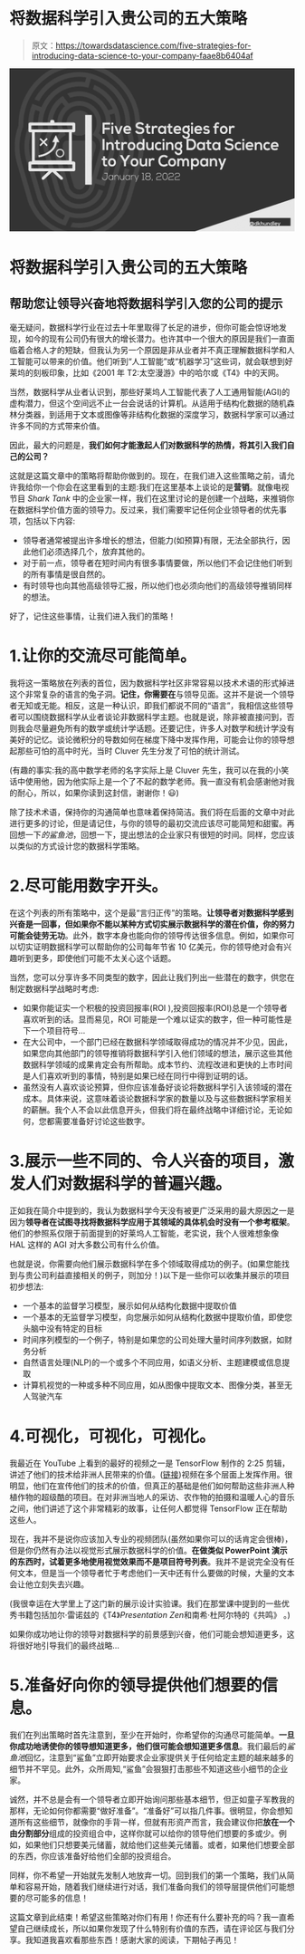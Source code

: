 # 将数据科学引入贵公司的五大策略

> 原文：<https://towardsdatascience.com/five-strategies-for-introducing-data-science-to-your-company-faae8b6404af>

![](img/917c95579a9761d255267d0a67d03509.png)

# 将数据科学引入贵公司的五大策略

## 帮助您让领导兴奋地将数据科学引入您的公司的提示

毫无疑问，数据科学行业在过去十年里取得了长足的进步，但你可能会惊讶地发现，如今的现有公司仍有很大的增长潜力。也许其中一个很大的原因是我们一直面临着合格人才的短缺，但我认为另一个原因是非从业者并不真正理解数据科学和人工智能可以带来的价值。他们听到“人工智能”或“机器学习”这些词，就会联想到好莱坞的刻板印象，比如《2001 年 T2:太空漫游》中的哈尔或《T4》中的天网。

当然，数据科学从业者认识到，那些好莱坞人工智能代表了人工通用智能(AGI)的虚构潜力，但这个空间远不止一台会说话的计算机。从适用于结构化数据的随机森林分类器，到适用于文本或图像等非结构化数据的深度学习，数据科学家可以通过许多不同的方式带来价值。

因此，最大的问题是，**我们如何才能激起人们对数据科学的热情，将其引入我们自己的公司？**

这就是这篇文章中的策略将帮助你做到的。现在，在我们进入这些策略之前，请允许我给你一个你会在这里看到的主题:我们在这里基本上谈论的是**营销**。就像电视节目 *Shark Tank* 中的企业家一样，我们在这里讨论的是创建一个战略，来推销你在数据科学价值方面的领导力。反过来，我们需要牢记任何企业领导者的优先事项，包括以下内容:

*   领导者通常被提出许多增长的想法，但能力(如预算)有限，无法全部执行，因此他们必须选择几个，放弃其他的。
*   对于前一点，领导者在短时间内有很多事情要做，所以他们不会记住他们听到的所有事情是很自然的。
*   有时领导也向其他高级领导汇报，所以他们也必须向他们的高级领导推销同样的想法。

好了，记住这些事情，让我们进入我们的策略！

# 1.让你的交流尽可能简单。

我将这一策略放在列表的首位，因为数据科学社区非常容易以技术术语的形式掉进这个非常复杂的语言的兔子洞。**记住，你需要在**与领导见面。这并不是说一个领导者无知或无能。相反，这是一种认识，即我们都说不同的“语言”，我相信这些领导者可以围绕数据科学从业者谈论非数据科学主题。也就是说，除非被直接问到，否则我会尽量避免所有的数学或统计学话题。还要记住，许多人对数学和统计学没有美好的记忆。谈论微积分的导数如何在梯度下降中发挥作用，可能会让你的领导想起那些可怕的高中时光，当时 Cluver 先生分发了可怕的统计测试。

(有趣的事实:我的高中数学老师的名字实际上是 Cluver 先生，我可以在我的小笑话中使用他，因为他实际上是一个了不起的数学老师。我一直没有机会感谢他对我的耐心，所以，如果你读到这封信，谢谢你！😃)

除了技术术语，保持你的沟通简单也意味着保持简洁。我们将在后面的文章中对此进行更多的讨论，但是请记住，与你的领导的最初交流应该尽可能简短和甜蜜。再回想一下*的鲨鱼池*，回想一下，提出想法的企业家只有很短的时间。同样，您应该以类似的方式设计您的数据科学策略。

# 2.尽可能用数字开头。

在这个列表的所有策略中，这个是最“言归正传”的策略。**让领导者对数据科学感到兴奋是一回事，但如果你不能以某种方式切实展示数据科学的潜在价值，你的努力可能会徒劳无功**。此外，数字本身也能向你的领导传达很多信息。例如，如果你可以切实证明数据科学可以帮助你的公司每年节省 10 亿美元，你的领导绝对会有兴趣听到更多，即使他们可能不太关心这个话题。

当然，您可以分享许多不同类型的数字，因此让我们列出一些潜在的数字，供您在制定数据科学战略时考虑:

*   如果你能证实一个积极的投资回报率(ROI ),投资回报率(ROI)总是一个领导者喜欢听到的话。显而易见，ROI 可能是一个难以证实的数字，但一种可能性是下一个项目符号…
*   在大公司中，一个部门已经在数据科学领域取得成功的情况并不少见，因此，如果您向其他部门的领导推销将数据科学引入他们领域的想法，展示这些其他数据科学领域的成果肯定会有所帮助。成本节约、流程改进和更快的上市时间是人们喜欢听到的事情，特别是如果已经在同行中得到证明的话。
*   虽然没有人喜欢谈论预算，但你应该准备好谈论将数据科学引入该领域的潜在成本。具体来说，这意味着谈论数据科学家的数量以及与这些数据科学家相关的薪酬。我个人不会以此信息开头，但我们将在最终战略中详细讨论，无论如何，您都需要准备好讨论这些数字。

# 3.展示一些不同的、令人兴奋的项目，激发人们对数据科学的普遍兴趣。

正如我在简介中提到的，我认为数据科学今天没有被更广泛采用的最大原因之一是因为**领导者在试图寻找将数据科学应用于其领域的具体机会时没有一个参考框架**。他们的参照系仅限于前面提到的好莱坞人工智能，老实说，我个人很难想象像 HAL 这样的 AGI 对大多数公司有什么价值。

也就是说，你需要向他们展示数据科学在多个领域取得成功的例子。(如果您能找到与贵公司利益直接相关的例子，则加分！)以下是一些你可以收集并展示的项目初步想法:

*   一个基本的监督学习模型，展示如何从结构化数据中提取价值
*   一个基本的无监督学习模型，向您展示如何从结构化数据中提取价值，即使您头脑中没有特定的目标
*   时间序列模型的一个例子，特别是如果您的公司处理大量时间序列数据，如财务分析
*   自然语言处理(NLP)的一个或多个不同应用，如语义分析、主题建模或信息提取
*   计算机视觉的一种或多种不同应用，如从图像中提取文本、图像分类，甚至无人驾驶汽车

# 4.可视化，可视化，可视化。

我最近在 YouTube 上看到的最好的视频之一是 TensorFlow 制作的 2:25 剪辑，讲述了他们的技术给非洲人民带来的价值。([链接](https://youtu.be/NlpS-DhayQA))视频在多个层面上发挥作用。很明显，他们在宣传他们的技术的价值，但真正的基础是他们如何帮助这些非洲人种植作物的超级酷的项目。在对非洲当地人的采访、农作物的拍摄和温暖人心的音乐之间，他们讲述了这个非常精彩的故事，让任何人都觉得 TensorFlow 正在帮助这些人。

现在，我并不是说你应该加入专业的视频团队(虽然如果你可以的话肯定会很棒)，但是你仍然有办法以视觉形式展示数据科学的价值。**在做类似 PowerPoint 演示的东西时，试着更多地使用视觉效果而不是项目符号列表**。我并不是说完全没有任何文本，但是当一个领导者忙于考虑他们一天中还有什么要做的时候，大量的文本会让他立刻失去兴趣。

(我很幸运在大学里上了这门新的展示设计实验课。我们在那堂课中提到的一些优秀书籍包括加尔·雷诺兹的《T4》*Presentation Zen*和南希·杜阿尔特的《共鸣》 。)

如果你成功地让你的领导对数据科学的前景感到兴奋，他们可能会想知道更多，这将很好地引导我们的最终战略…

# 5.准备好向你的领导提供他们想要的信息。

我们在列出策略时首先注意到，至少在开始时，你希望你的沟通尽可能简单。**一旦你成功地诱使你的领导想知道更多，他们很可能会想知道更多信息**。我们最后的*鲨鱼池*回忆，注意到“鲨鱼”立即开始要求企业家提供关于任何给定主题的越来越多的细节并不罕见。此外，众所周知,“鲨鱼”会狠狠打击那些不知道这些小细节的企业家。

诚然，并不总是会有一个领导者立即开始询问那些基本细节，但正如童子军教我的那样，无论如何你都需要“做好准备”。“准备好”可以指几件事。很明显，你会想知道所有这些细节，就像你的手背一样，但就有形资产而言，我会建议你把**放在一个由分割部分**组成的投资组合中，这样你就可以给你的领导他们想要的多或少。例如，如果他们只想要美元储蓄，就给他们这些美元储蓄。或者，如果他们想要全部的东西，你应该准备好给他们全部的投资组合。

同样，你不希望一开始就先发制人地放弃一切。回到我们的第一个策略，我们从简单和容易开始，随着我们继续进行对话，我们准备向我们的领导层提供他们可能想要的尽可能多的信息！

这篇文章到此结束！希望这些策略对你们有用！你还有什么要补充的吗？我一直希望自己继续成长，所以如果你发现了什么特别有价值的东西，请在评论区与我们分享。我知道我喜欢看那些东西！感谢大家的阅读，下期帖子再见！